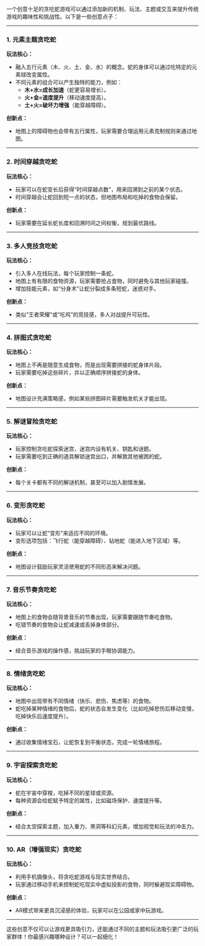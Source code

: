 一个创意十足的贪吃蛇游戏可以通过添加新的机制、玩法、主题或交互来提升传统游戏的趣味性和挑战性。以下是一些创意点子：

---

### 1. **元素主题贪吃蛇**
**玩法核心：**
- 融入五行元素（木、火、土、金、水）的概念。蛇的身体可以通过吃特定的元素球改变属性。
- 不同元素的组合可以产生独特的能力，例如：
  - **木+水=成长加速**（蛇更容易增长）。
  - **火+金=速度提升**（移动速度提高）。
  - **土+火=破坏力增强**（能穿越障碍）。
  
**创新点：**
- 地图上的障碍物也会带有五行属性，玩家需要合理运用元素克制规则来通过地图。

---

### 2. **时间穿越贪吃蛇**
**玩法核心：**
- 玩家可以在蛇变长后获得“时间穿越点数”，用来回溯到之前的某个状态。
- 时间穿越会让蛇回到短一点的状态，但地图布局和吃掉的食物会保留。

**创新点：**
- 玩家需要在延长蛇长度和回溯时间之间权衡，规划最优路线。

---

### 3. **多人竞技贪吃蛇**
**玩法核心：**
- 引入多人在线玩法，每个玩家控制一条蛇。
- 地图上有有限的食物资源，玩家需要抢占食物，同时避免与其他玩家碰撞。
- 增加技能元素，如“分身术”让蛇分裂成多条短蛇，迷惑对手。

**创新点：**
- 类似“王者荣耀”或“吃鸡”的竞技感，多人对战提升可玩性。

---

### 4. **拼图式贪吃蛇**
**玩法核心：**
- 地图上不再是随意生成食物，而是出现需要拼接的蛇身体片段。
- 玩家需要吃掉这些碎片，并以正确顺序拼接蛇的身体。

**创新点：**
- 地图设计充满策略感，例如某些拼图碎片需要触发机关才能出现。

---

### 5. **解谜冒险贪吃蛇**
**玩法核心：**
- 玩家控制贪吃蛇探索迷宫，迷宫内设有机关、钥匙和谜题。
- 玩家需要吃到正确的道具解锁迷宫出口，并解救其他被困的蛇。

**创新点：**
- 每个关卡都有不同的解谜机制，甚至可以加入剧情发展。

---

### 6. **变形贪吃蛇**
**玩法核心：**
- 玩家可以让蛇“变形”来适应不同的环境。
- 变形选项包括：飞行蛇（能穿越障碍）、钻地蛇（能进入地下区域）等。
  
**创新点：**
- 地图设计鼓励玩家灵活使用蛇的不同形态来解决问题。

---

### 7. **音乐节奏贪吃蛇**
**玩法核心：**
- 地图上的食物会随背景音乐的节奏出现，玩家需要跟随节奏吃食物。
- 吃错节奏的食物会让蛇减速或丢掉身体部分。

**创新点：**
- 结合音乐游戏的操作感，挑战玩家的手眼协调能力。

---

### 8. **情绪贪吃蛇**
**玩法核心：**
- 地图中出现带有不同情绪（快乐、悲伤、焦虑等）的食物。
- 蛇吃掉某种情绪的食物后，蛇的状态会发生变化（比如吃掉悲伤后移动变慢，吃掉快乐后速度提升）。
  
**创新点：**
- 通过收集情绪宝石，让蛇恢复到平衡状态，完成一轮情绪旅程。

---

### 9. **宇宙探索贪吃蛇**
**玩法核心：**
- 蛇在宇宙中穿梭，吃掉不同的星球或资源。
- 每种资源会给蛇赋予特定的属性，比如磁场保护、速度提升等。

**创新点：**
- 结合太空探索主题，加入重力、黑洞等科幻元素，增加视觉和玩法的冲击力。

---

### 10. **AR（增强现实）贪吃蛇**
**玩法核心：**
- 利用手机摄像头，将贪吃蛇游戏与现实世界结合。
- 玩家通过移动手机来控制蛇吃现实中虚拟投影的食物，同时躲避现实障碍物。

**创新点：**
- AR模式带来更具沉浸感的体验，玩家可以在公园或家中玩游戏。

---

这些创意不仅可以让游戏更具吸引力，还能通过不同的主题和玩法吸引更广泛的玩家群体！你最感兴趣哪种设计？可以一起细化！
